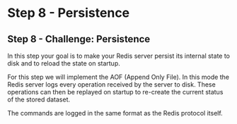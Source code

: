 # Step 8 - Persistence

## Step 8 - Challenge: Persistence

In this step your goal is to make your Redis server persist its internal state 
to disk and to reload the state on startup.

For this step we will implement the AOF (Append Only File). In this mode the 
Redis server logs every operation received by the server to disk. 
These operations can then be replayed on startup to re-create the current 
status of the stored dataset.

The commands are logged in the same format as the Redis protocol itself.
